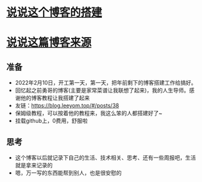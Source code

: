 # [说说这个博客的搭建](https://github.com/13046255574/blog/issues/2)

# [说说这篇博客来源](https://13046255574.github.io/#/posts/2)

## 准备
- 2022年2月10日，开工第一天，第一天，把年前剩下的博客搭建工作给搞好。
- 回忆起之前勇哥的博客(主要是家常菜谱让我联想了起来)，我的人生导师。感谢他的博客教程让我搭建了起来
- 友链：https://blog.leeyom.top/#/posts/38
- 保姆级教程，可以按着他的教程来，我这么笨的人都搭建好了~
- 挂载github上，0费用，舒服啦


## 思考
- 这个博客以后就记录下自己的生活、技术相关、思考、还有一些周报吧，生活就是拿来记录的
- 嗯，万一写的东西能帮到别人，也是很安慰的